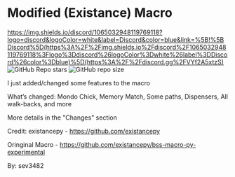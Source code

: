 # Modified (Existance) Macro
https://img.shields.io/discord/1065032948119769118?logo=discord&logoColor=white&label=Discord&color=blue&link=%5B!%5BDiscord%5D(https%3A%2F%2Fimg.shields.io%2Fdiscord%2F1065032948119769118%3Flogo%3Ddiscord%26logoColor%3Dwhite%26label%3DDiscord%26color%3Dblue)%5D(https%3A%2F%2Fdiscord.gg%2FVYf2A5xtzS)
![GitHub Repo stars](https://img.shields.io/github/stars/existancepy/bss-macro-py?style=flat&label=Stars&color=fff240&logo=github&logocolor=white&link=https://github.com/existancepy/bss-macro-py/stargazers)
![GitHub repo size](https://img.shields.io/github/repo-size/sevmanash/sevs-modified-macro?label=Repo%20Size)

I just added/changed some features to the macro

What’s changed: Mondo Chick, Memory Match, Some paths, Dispensers, All walk-backs, and more

More details in the "Changes" section

Credit: existancepy - https://github.com/existancepy

Oringinal Macro - https://github.com/existancepy/bss-macro-py-experimental

By: sev3482

